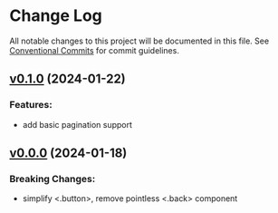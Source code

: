 # Change Log

All notable changes to this project will be documented in this file.
See [Conventional Commits](Https://conventionalcommits.org) for commit guidelines.

<!-- changelog -->

## [v0.1.0](https://github.com/frankdugan3/pyro_components/compare/v0.0.0...v0.1.0) (2024-01-22)




### Features:

* add basic pagination support

## [v0.0.0](https://github.com/frankdugan3/pyro_components/compare/v0.0.0...v0.0.0) (2024-01-18)
### Breaking Changes:

* simplify <.button>, remove pointless <.back> component


